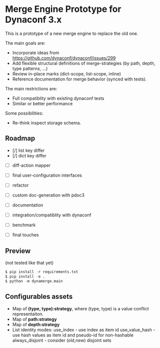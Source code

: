 # Merge Engine Prototype for Dynaconf 3.x

This is a prototype of a new merge engine to replace the old one.

The main goals are:

* Incorporate ideas from https://github.com/dynaconf/dynaconf/issues/299
* Add flexible structural definitions of merge-strategies (by path, depth, type patterns, ...)
* Review in-place marks (dict-scope, list-scope, inline)
* Reference documentation for merge behavior (synced with tests).

The main restrictions are:

* Full compatiblity with existing dynaconf tests
* Similar or better performance

Some possibilities:

* Re-think inspect storage schema.

## Roadmap

- [/] list key differ
- [/] dict key differ
- [ ] diff-action mapper
- [ ] final user-configuration interfaces
- [ ] refactor

- [ ] custom doc-generation with pdoc3
- [ ] documentation

- [ ] integration/compatiblity with dynaconf
- [ ] benchmark
- [ ] final touches

## Preview

(not tested like that yet)

```python
$ pip install -r requirements.txt
$ pip install -e .
$ python -m dynamerge.main
```

## Configurables assets

* Map of **(type, type):strategy**, where (type, type) is a value conflict representaiton.
* Map of **path:strategy**
* Map of **depth:strategy**
* List identity modes:
  use_index - use index as item id
  use_value_hash - use hash values as item id and pseudo-id for non-hashable
  always_disjoint - consider (old,new) disjoint sets

